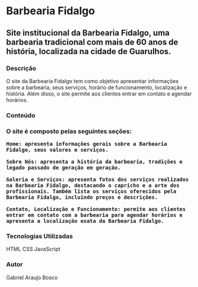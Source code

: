 <h1>Barbearia Fidalgo</h1>
<h2>Site institucional da Barbearia Fidalgo, uma barbearia tradicional com mais de 60 anos de história, localizada na cidade de Guarulhos.</h2>

<h3>Descrição</h3>
<p>
    O site da Barbearia Fidalgo tem como objetivo apresentar informações sobre a barbearia, seus serviços, horário de funcionamento, localização e história. Além disso, o site permite aos clientes entrar em contato e agendar horários.
</p>

<h3>Conteúdo<h3>
<p>
    O site é composto pelas seguintes seções:

    Home: apresenta informações gerais sobre a Barbearia Fidalgo, seus valores e serviços.

    Sobre Nós: apresenta a história da barbearia, tradições e legado passado de geração em geração.

    Galeria e Serviços: apresenta fotos dos serviços realizados na Barbearia Fidalgo, destacando o capricho e a arte dos profissionais. Também lista os serviços oferecidos pela Barbearia Fidalgo, incluindo preços e descrições.

    Contato, Localização e Funcionamento: permite aos clientes entrar em contato com a barbearia para agendar horários e apresenta a localização exata da Barbearia Fidalgo.
</p>

<h3>Tecnologias Utilizadas</h3>
<p>
    HTML
    CSS
    JavaScript
</p>

<h3> Autor </h3>
<p> 
    Gabriel Araujo Bosco 
</p>